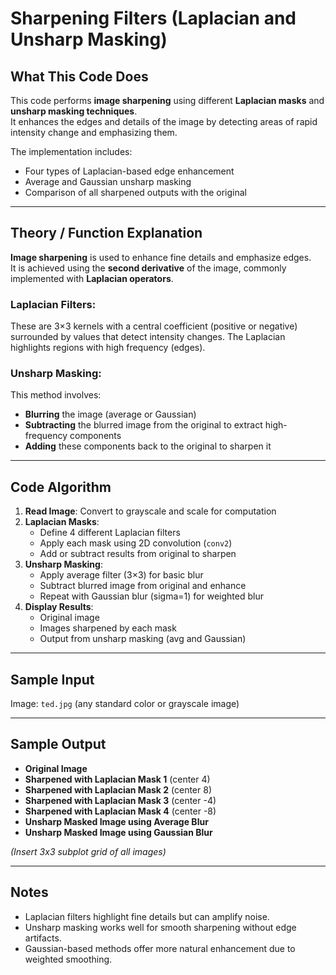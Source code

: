 # Sharpening Filters (Laplacian and Unsharp Masking)

## What This Code Does

This code performs **image sharpening** using different **Laplacian masks** and **unsharp masking techniques**.  
It enhances the edges and details of the image by detecting areas of rapid intensity change and emphasizing them.

The implementation includes:
- Four types of Laplacian-based edge enhancement
- Average and Gaussian unsharp masking
- Comparison of all sharpened outputs with the original

---

## Theory / Function Explanation

**Image sharpening** is used to enhance fine details and emphasize edges.  
It is achieved using the **second derivative** of the image, commonly implemented with **Laplacian operators**.

### Laplacian Filters:
These are 3×3 kernels with a central coefficient (positive or negative) surrounded by values that detect intensity changes. The Laplacian highlights regions with high frequency (edges).

### Unsharp Masking:
This method involves:
- **Blurring** the image (average or Gaussian)
- **Subtracting** the blurred image from the original to extract high-frequency components
- **Adding** these components back to the original to sharpen it

---

## Code Algorithm

1. **Read Image**: Convert to grayscale and scale for computation
2. **Laplacian Masks**:
   - Define 4 different Laplacian filters
   - Apply each mask using 2D convolution (`conv2`)
   - Add or subtract results from original to sharpen
3. **Unsharp Masking**:
   - Apply average filter (3×3) for basic blur
   - Subtract blurred image from original and enhance
   - Repeat with Gaussian blur (sigma=1) for weighted blur
4. **Display Results**:
   - Original image
   - Images sharpened by each mask
   - Output from unsharp masking (avg and Gaussian)

---

## Sample Input

Image: `ted.jpg` (any standard color or grayscale image)

---

## Sample Output

- **Original Image**
- **Sharpened with Laplacian Mask 1** (center 4)
- **Sharpened with Laplacian Mask 2** (center 8)
- **Sharpened with Laplacian Mask 3** (center -4)
- **Sharpened with Laplacian Mask 4** (center -8)
- **Unsharp Masked Image using Average Blur**
- **Unsharp Masked Image using Gaussian Blur**

_*(Insert 3x3 subplot grid of all images)*_

---

## Notes

- Laplacian filters highlight fine details but can amplify noise.
- Unsharp masking works well for smooth sharpening without edge artifacts.
- Gaussian-based methods offer more natural enhancement due to weighted smoothing.
